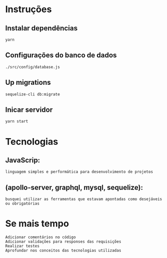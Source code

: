#  Instruções

##  Instalar dependências
	yarn

##  Configurações do banco de dados
	./src/config/database.js

## Up migrations
	sequelize-cli db:migrate

## Inicar servidor
	yarn start 

#  Tecnologias

##  JavaScrip: 
	linguagem simples e performática para desenvolvimento de projetos
##  (apollo-server, graphql, mysql, sequelize): 
	busquei utilizar as ferramentas que estavam apontadas como desejáveis ou obrigatórias

#  Se mais tempo

	Adicionar comentários no código
	Adicionar validações para responses das requisições
	Realizar testes
	Aprofundar nos conceitos das tecnologias utilizadas
